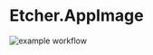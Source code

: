 # Etcher.AppImage

![example workflow](https://github.com/nx-appbuild-hub/Etcher.AppImage//actions/workflows/makefile.yml/badge.svg)
